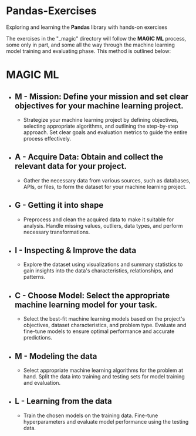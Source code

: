 # Pandas-Exercises
Exploring and learning the **Pandas** library with hands-on exercises

The exercises in the "_magic" directory will follow the **MAGIC ML** process, some only in part, and some all the way through the machine learning model training and evaluating phase. This method is outlined below:

# MAGIC ML
- ## **M** - Mission: Define your mission and set clear objectives for your machine learning project.
    - Strategize your machine learning project by defining objectives, selecting appropriate algorithms, and outlining the step-by-step approach. Set clear goals and evaluation metrics to guide the entire process effectively.
- ## **A** - Acquire Data: Obtain and collect the relevant data for your project.
    - Gather the necessary data from various sources, such as databases, APIs, or files, to form the dataset for your machine learning project.
- ## **G** - Getting it into shape
    - Preprocess and clean the acquired data to make it suitable for analysis. Handle missing values, outliers, data types, and perform necessary transformations.
- ## **I** - Inspecting & Improve the data
    - Explore the dataset using visualizations and summary statistics to gain insights into the data's characteristics, relationships, and patterns.
- ## **C** - Choose Model: Select the appropriate machine learning model for your task.
    - Select the best-fit machine learning models based on the project's objectives, dataset characteristics, and problem type. Evaluate and fine-tune models to ensure optimal performance and accurate predictions.
- ## **M** - Modeling the data
    - Select appropriate machine learning algorithms for the problem at hand. Split the data into training and testing sets for model training and evaluation.
- ## **L** - Learning from the data
    - Train the chosen models on the training data. Fine-tune hyperparameters and evaluate model performance using the testing data.
